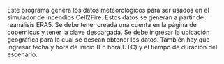 Este programa genera los datos meteorológicos para ser usados en el simulador de incendios Cell2Fire. Estos datos se generan a partir de reanálisis ERA5. 
Se debe tener creada una cuenta en la página de copernicus y tener la clave descargada.
Se debe ingresar la ubicación geográfica para la cual se desean obtener los datos. También hay que ingresar  fecha y hora de inicio (En hora UTC) y el tiempo de duración del escenario.
